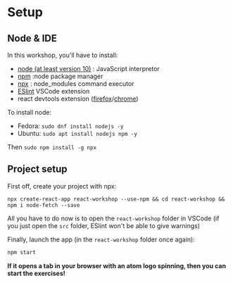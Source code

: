 # Setup

## Node & IDE

In this workshop, you'll have to install:
- [node (at least version 10)](https://github.com/nodejs/node) : JavaScript interpretor
- [npm](https://www.npmjs.com/) :node package manager
- [npx](https://www.npmjs.com/package/npx) : node_modules command executor
- [ESlint](https://marketplace.visualstudio.com/items?itemName=dbaeumer.vscode-eslint) VSCode extension
- react devtools extension ([firefox](https://addons.mozilla.org/fr/firefox/addon/react-devtools/)/[chrome](https://chrome.google.com/webstore/detail/react-developer-tools/fmkadmapgofadopljbjfkapdkoienihi))


To install node:
- Fedora: `sudo dnf install nodejs -y`
- Ubuntu: `sudo apt install nodejs npm -y`

Then `sudo npm install -g npx`

## Project setup

First off, create your project with npx:
```
npx create-react-app react-workshop --use-npm && cd react-workshop && npm i node-fetch --save
```

All you have to do now is to open the `react-workshop` folder in VSCode (if you just open the `src` folder, ESlint won't be able to give warnings)

Finally, launch the app (in the `react-workshop` folder once again):

```sh
npm start
```

**If it opens a tab in your browser with an atom logo spinning, then you can start the exercises!**